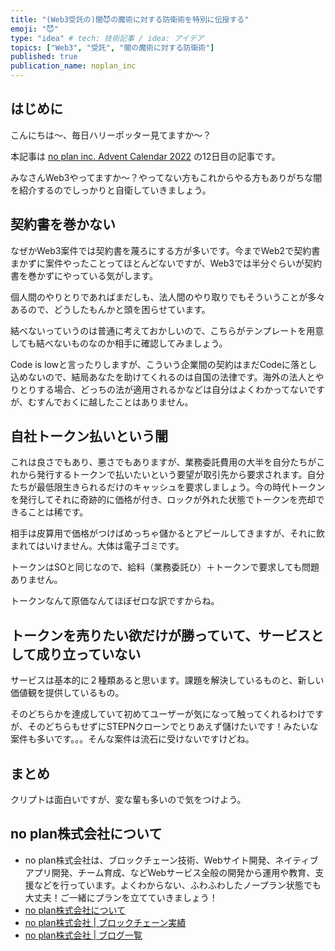 ```yaml
---
title: "(Web3受託の)闇😈の魔術に対する防衛術を特別に伝授する"
emoji: "😈"
type: "idea" # tech: 技術記事 / idea: アイデア
topics: ["Web3", "受託", "闇の魔術に対する防衛術"]
published: true
publication_name: noplan_inc
---
```


## はじめに

こんにちは〜、毎日ハリーポッター見てますか〜？

本記事は [no plan inc. Advent Calendar 2022](https://qiita.com/advent-calendar/2022/noplan_inc) の12日目の記事です。

みなさんWeb3やってますか〜？やってない方もこれからやる方もありがちな闇を紹介するのでしっかりと自衛していきましょう。

## 契約書を巻かない
なぜかWeb3案件では契約書を蔑ろにする方が多いです。今までWeb2で契約書まかずに案件やったことってほとんどないですが、Web3では半分ぐらいが契約書を巻かずにやっている気がします。

個人間のやりとりであればまだしも、法人間のやり取りでもそういうことが多々あるので、どうしたもんかと頭を困らせています。

結べないっていうのは普通に考えておかしいので、こちらがテンプレートを用意しても結べないものなのか相手に確認してみましょう。

Code is lowと言ったりしますが、こういう企業間の契約はまだCodeに落とし込めないので、結局あなたを助けてくれるのは自国の法律です。海外の法人とやりとりする場合、どっちの法が適用されるかなどは自分はよくわかってないですが、むすんでおくに越したことはありません。

## 自社トークン払いという闇

これは良さでもあり、悪さでもありますが、業務委託費用の大半を自分たちがこれから発行するトークンで払いたいという要望が取引先から要求されます。自分たちが最低限生きられるだけのキャッシュを要求しましょう。今の時代トークンを発行してそれに奇跡的に価格が付き、ロックが外れた状態でトークンを売却できることは稀です。

相手は皮算用で価格がつけばめっちゃ儲かるとアピールしてきますが、それに飲まれてはいけません。大体は電子ゴミです。

トークンはSOと同じなので、給料（業務委託ひ）＋トークンで要求しても問題ありません。

トークンなんて原価なんてほぼゼロな訳ですからね。

## トークンを売りたい欲だけが勝っていて、サービスとして成り立っていない
サービスは基本的に２種類あると思います。課題を解決しているものと、新しい価値観を提供しているもの。

そのどちらかを達成していて初めてユーザーが気になって触ってくれるわけですが、そのどちらもせずにSTEPNクローンでとりあえず儲けたいです！みたいな案件も多いです。。。そんな案件は流石に受けないですけどね。


## まとめ

クリプトは面白いですが、変な輩も多いので気をつけよう。

## no plan株式会社について
- no plan株式会社は、ブロックチェーン技術、Webサイト開発、ネイティブアプリ開発、チーム育成、などWebサービス全般の開発から運用や教育、支援などを行っています。よくわからない、ふわふわしたノープラン状態でも大丈夫！ご一緒にプランを立てていきましょう！
- [no plan株式会社について](https://noplan-inc.com)
- [no plan株式会社 | ブロックチェーン実績](https://noplan-inc.com/blockchain)
- [no plan株式会社 | ブログ一覧](https://noplan-inc.com/blog)